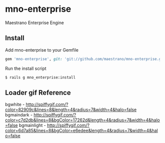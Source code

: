 # mno-enterprise
Maestrano Enterprise Engine

## Install

Add mno-enterprise to your Gemfile
```ruby
gem 'mno-enterprise', git: 'git://github.com/maestrano/mno-enterprise.git'
```

Run the install script
```bash
$ rails g mno_enterprise:install
```

## Loader gif Reference
bgwhite - http://spiffygif.com/?color=82909c&lines=8&length=4&radius=7&width=4&halo=false
bgmaindark - http://spiffygif.com/?color=c7d2db&lines=8&bgColor=17262d&length=4&radius=7&width=4&halo=false
bgmainlight - http://spiffygif.com/?color=6d7a85&lines=8&bgColor=e6edee&length=4&radius=7&width=4&halo=false
